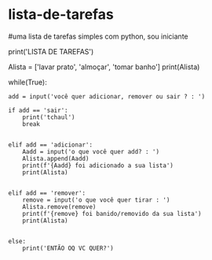 # lista-de-tarefas
#uma lista de tarefas simples com python, sou iniciante

print('LISTA DE TAREFAS')


Alista = ['lavar prato', 'almoçar', 'tomar banho']
print(Alista)

while(True):

    add = input('você quer adicionar, remover ou sair ? : ')
    
    if add == 'sair':
        print('tchaul')
        break


    elif add == 'adicionar':
        Aadd = input('o que você quer add? : ')
        Alista.append(Aadd)
        print(f'{Aadd} foi adicionado a sua lista')
        print(Alista)
        

    elif add == 'remover':
        remove = input('o que você quer tirar : ')
        Alista.remove(remove)
        print(f'{remove} foi banido/removido da sua lista')
        print(Alista)
        

    else:
        print('ENTÃO OQ VC QUER?')

